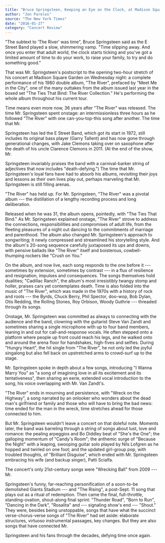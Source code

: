 ```yaml
---
title: "Bruce Springsteen, Keeping an Eye on the Clock, at Madison Square Garden"
author: "Jon Pareles"
source: "The New York Times"
date: "2016-01-27"
category: "Concert Review"
---
```


"The subtext to 'The River' was time", Bruce Springsteen said as the E Street Band played a slow, shimmering vamp. "Time slipping away. And once you enter that adult world, the clock starts ticking and you've got a limited amount of time to do your work, to raise your family, to try and do something good."

That was Mr. Springsteen's postscript to the opening two-hour stretch of his concert at Madison Square Garden on Wednesday night: a complete performance of his 1980 double album, "The River", prefaced by "Meet Me in the City", one of the many outtakes from the album issued last year in the boxed set "The Ties That Bind: The River Collection." He's performing the whole album throughout his current tour.

Time means even more now, 36 years after "The River" was released. The time Mr. Springsteen spent onstage: an intermissionless three hours as he followed "The River" with one can-you-top-this song after another. The time that Mr.

Springsteen has led the E Street Band, which got its start in 1972, still includes its original bass player (Garry Tallent) and has now gone through generational changes, with Jake Clemons taking over on saxophone after the death of his uncle Clarence Clemons in 2011. (At the end of the show, Mr.

Springsteen invariably praises the band with a carnival-barker string of adjectives that now includes "death-defying.") The time that Mr. Springsteen's loyal fans have had to absorb his albums, revisiting their joys and lessons as their own lives play out, perhaps marveling that Mr. Springsteen is still filling arenas.

"The River" has held up. For Mr. Springsteen, "The River" was a pivotal album --- the distillation of a lengthy recording process and long deliberation.

Released when he was 31, the album opens, pointedly, with "The Ties That Bind." As Mr. Springsteen explained onstage, "The River" strove to address the connections, responsibilities and compromises of adult life, from the fleeting pleasures of a night out dancing to the commitments of marriage and parenthood. The album also changed Mr. Springsteen's approach to songwriting; it newly compressed and streamlined his storytelling style. And the album's 20-song sequence carefully juxtaposed its ups and downs, with pensive ballads like "The River" itself and boisterous, cowbell-thumping rockers like "Crush on You."

On the album, and now live, each song responds to the one before it --- sometimes by extension, sometimes by contrast --- in a flux of resilience and resignation, impulses and consequences. The songs themselves hold dualities; "Cadillac Ranch", the album's most irresistibly twangy stomp and holler, praises cars yet contemplates death. Time is also folded into the music of "The River", which was made in the 1970s with a history of rock and roots --- the Byrds, Chuck Berry, Phil Spector, doo-wop, Bob Dylan, Otis Redding, the Rolling Stones, Roy Orbison, Woody Guthrie --- threaded through its songs.

Onstage, Mr. Springsteen was committed as always to connecting with the audience and the band, clowning with the guitarist Steve Van Zandt and sometimes sharing a single microphone with up to four band members, leaning in and out for call-and-response vocals. He often stepped onto a platform where people up front could reach his legs, and he walked onto and around the arena floor for handshakes, high-fives and selfies. During "Hungry Heart", the hit single from "The River", he not only led the joyful singalong but also fell back on upstretched arms to crowd-surf up to the stage.

Mr. Springsteen spoke in depth about a few songs, introducing "I Wanna Marry You" as "a song of imagining love in all its excitement and its tentativeness", then sharing an eerie, extended vocal introduction to the song, his voice overlapping with Mr. Van Zandt's.

"The River" ends in mourning and persistence, with "Wreck on the Highway", a song narrated by an onlooker who wonders about the dead man's girlfriend or family and those who will have to bring the bad news: time ended for the man in the wreck, time stretches ahead for those connected to him.

But Mr. Springsteen wouldn't leave a concert on that doleful note. Moments later, the band was barreling through a string of songs about lust, love and romance: the pealing arpeggios and Bo Diddley beat of "She's the One"; the galloping momentum of "Candy's Room"; the anthemic surge of "Because the Night" with a leaping, swooping guitar solo played by Nils Lofgren as he hopped and twirled on one foot; and the updated girl-group pop, with troubled thoughts, of "Brilliant Disguise", which ended with Mr. Springsteen embracing his wife (and backup singer), Patti Scialfa.

The concert's only 21st-century songs were "Wrecking Ball" from 2009 --- Mr.

Springsteen's funny, far-reaching personification of a soon-to-be demolished Giants Stadium --- and "The Rising", a post-Sept. 11 song that plays out as a ritual of redemption. Then came the final, full-throttle, standing-ovation, shout-along final sprint: "Thunder Road", "Born to Run", "Dancing in the Dark", "Rosalita" and --- signaling show's end --- "Shout." They were, besides being unstoppable, songs that have what the succinct verse-chorus-verse songs of "The River" had set aside: elaborate structures, virtuoso instrumental passages, key changes. But they are also songs that have connected Mr.

Springsteen and his fans through the decades, defying time once again.